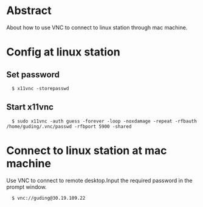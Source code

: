 # Abstract
About how to use VNC to connect to linux station through mac machine.

# Config at linux station

## Set password
~~~
  $ x11vnc -storepasswd
~~~

## Start x11vnc
~~~
  $ sudo x11vnc -auth guess -forever -loop -noxdamage -repeat -rfbauth /home/guding/.vnc/passwd -rfbport 5900 -shared
~~~

# Connect to linux station at mac machine
Use VNC to connect to remote desktop.Input the required password in the prompt window.
~~~
  $ vnc://guding@30.19.109.22
~~~
